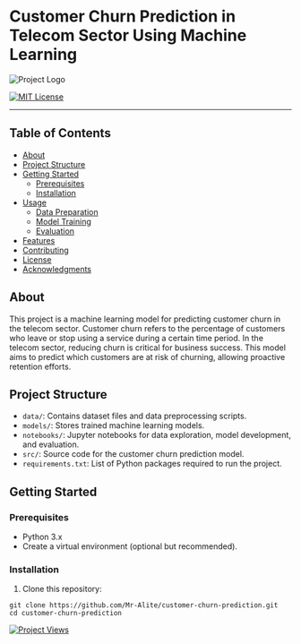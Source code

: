 <!DOCTYPE html>
<html>
<body>

<h1>Customer Churn Prediction in Telecom Sector Using Machine Learning</h1>

<img src="https://miro.medium.com/v2/resize:fit:860/0*sTH-3MPZVciaW3dU.jpeg" alt="Project Logo">

<a href="LICENSE"><img src="https://img.shields.io/badge/license-MIT-blue.svg" alt="MIT License"></a>

<hr>
<h2>Table of Contents</h2>
<ul>
  <li><a href="#about">About</a></li>
  <li><a href="#project-structure">Project Structure</a></li>
  <li><a href="#getting-started">Getting Started</a>
    <ul>
      <li><a href="#prerequisites">Prerequisites</a></li>
      <li><a href="#installation">Installation</a></li>
    </ul>
  </li>
  <li><a href="#usage">Usage</a>
    <ul>
      <li><a href="#data-preparation">Data Preparation</a></li>
      <li><a href="#model-training">Model Training</a></li>
      <li><a href="#evaluation">Evaluation</a></li>
    </ul>
  </li>
  <li><a href="#features">Features</a></li>
  <li><a href="#contributing">Contributing</a></li>
  <li><a href="#license">License</a></li>
  <li><a href="#acknowledgments">Acknowledgments</a></li>
</ul>

<h2>About</h2>

<p>This project is a machine learning model for predicting customer churn in the telecom sector. Customer churn refers to the percentage of customers who leave or stop using a service during a certain time period. In the telecom sector, reducing churn is critical for business success. This model aims to predict which customers are at risk of churning, allowing proactive retention efforts.</p>

<h2>Project Structure</h2>

<ul>
  <li><code>data/</code>: Contains dataset files and data preprocessing scripts.</li>
  <li><code>models/</code>: Stores trained machine learning models.</li>
  <li><code>notebooks/</code>: Jupyter notebooks for data exploration, model development, and evaluation.</li>
  <li><code>src/</code>: Source code for the customer churn prediction model.</li>
  <li><code>requirements.txt</code>: List of Python packages required to run the project.</li>
</ul>

<h2>Getting Started</h2>

<h3>Prerequisites</h3>

<ul>
  <li>Python 3.x</li>
  <li>Create a virtual environment (optional but recommended).</li>
</ul>

<h3>Installation</h3>

<ol>
  <li>Clone this repository:</li>
</ol>

<pre>
<code>git clone https://github.com/Mr-Alite/customer-churn-prediction.git
cd customer-churn-prediction</code>
</pre>

<a href="https://Mr-Alite.github.io/repo-name/">
  <img src="https://img.shields.io/badge/dynamic/json?color=blue&label=Project%20Views&query=views&url=https://api.github.com/repos/Mr-Alite/Customer-Churn-Prediction-Using-ML" alt="Project Views">
</a>

</body>
</html>
